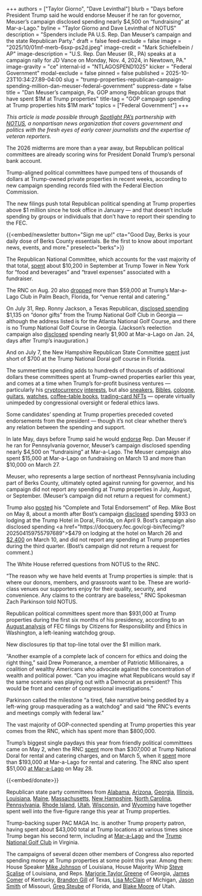 +++
authors = ["Taylor Giorno", "Dave Levinthal"]
blurb = "Days before President Trump said he would endorse Meuser if he ran for governor, Meuser’s campaign disclosed spending nearly $4,500 on “fundraising” at Mar-a-Lago."
byline = "Taylor Giorno and Dave Levinthal of NOTUS"
description = "Spenders include PA U.S. Rep. Dan Meuser’s campaign and the state Republican Party."
draft = false
feed-exclude = false
image = "2025/10/01mf-merb-6sxp-ps2d.jpeg"
image-credit = "Mark Schiefelbein / AP"
image-description = "U.S. Rep. Dan Meuser (R., PA) speaks at a campaign rally for JD Vance on Monday, Nov. 4, 2024, in Newtown, PA."
image-gravity = "ce"
internal-id = "NTLAGOSPEND1025"
kicker = "Federal Government"
modal-exclude = false
pinned = false
published = 2025-10-23T10:34:27.89-04:00
slug = "trump-properties-republican-campaign-spending-million-dan-meuser-federal-government"
suppress-date = false
title = "Dan Meuser’s campaign, Pa. GOP among Republican groups that have spent $1M at Trump properties"
title-tag = "GOP campaign spending at Trump properties hits $1M mark"
topics = ["Federal Government"]
+++

<em>This article is made possible through </em><a href="https://www.spotlightpa.org/"><em>Spotlight PA’s</em></a><em> partnership with </em><a href="https://www.notus.org/"><em>NOTUS</em></a><em>, a nonpartisan news organization that covers government and politics with the fresh eyes of early career journalists and the expertise of veteran reporters.</em>

The 2026 midterms are more than a year away, but Republican political committees are already scoring wins for President Donald Trump’s personal bank account.

Trump-aligned political committees have pumped tens of thousands of dollars at Trump-owned private properties in recent weeks, according to new campaign spending records filed with the Federal Election Commission.

The new filings push total Republican political spending at Trump properties above $1 million since he took office in January — and that doesn’t include spending by groups or individuals that don’t have to report their spending to the FEC.

{{<embed/newsletter button="Sign me up!" cta="Good Day, Berks is your daily dose of Berks County essentials. Be the first to know about important news, events, and more." preselect="berks">}}

The Republican National Committee, which accounts for the vast majority of that total, <a href="https://docquery.fec.gov/pdf/766/202510209791864766/202510209791864766.pdf">spent</a> about $10,200 in September at Trump Tower in New York for “food and beverages” and “travel expenses” associated with a fundraiser.

The RNC on Aug. 20 also <a href="https://docquery.fec.gov/cgi-bin/fecimg/?202509209790314265">dropped</a> more than $59,000 at Trump’s Mar-a-Lago Club in Palm Beach, Florida, for “venue rental and catering.”

On July 31, Rep. Ronny Jackson, a Texas Republican, <a href="https://docquery.fec.gov/cgi-bin/forms/C00730531/1920321/sb/17">disclosed spending</a> $1,135 on “donor gifts” from the Trump National Golf Club in Georgia — although the address listed is for the Atlanta National Golf Course, and there is no Trump National Golf Course in Georgia. (Jackson’s reelection campaign also <a href="https://docquery.fec.gov/cgi-bin/forms/C00730531/1887251/sb/ALL">disclosed</a> spending nearly $1,900 at Mar-a-Lago on Jan. 24, days after Trump’s inauguration.)

And on July 7, the New Hampshire Republican State Committee <a href="https://docquery.fec.gov/cgi-bin/fecimg/?202508209789598700">spent</a> just short of $700 at the Trump National Doral golf course in Florida.

The summertime spending adds to hundreds of thousands of additional dollars these committees spent at Trump-owned properties earlier this year, and comes at a time when Trump’s for-profit business ventures — particularly his <a href="https://www.theguardian.com/us-news/2025/jun/17/trump-crypto-memecoin-corruption">cryptocurrency</a> <a href="https://www.npr.org/2025/09/03/nx-s1-5527047/trump-crypto-family-world-liberty-financial">interests</a>, but also <a href="https://www.axios.com/2024/07/17/trump-sneakers-shooting-pre-order">sneakers</a>, <a href="https://apnews.com/article/trump-god-bless-usa-bible-greenwood-2713fda3efdfa297d0f024efb1ca3003">Bibles</a>, <a href="https://www.businessinsider.com/trump-products-for-sale-list">cologne</a>, <a href="https://www.forbes.com/sites/tylerroush/2024/11/20/trumps-latest-merchandise-sale-10000-autographed-guitars/">guitars</a>, <a href="https://www.gq.com/story/donald-trump-watch-delivered-typo">watches</a>, <a href="https://nymag.com/intelligencer/article/trump-still-selling-save-america-book-election.html">coffee-table books</a>, <a href="https://www.forbes.com/sites/maryroeloffs/2024/08/27/trump-selling-more-nft-trading-cards-as-he-courts-crypto-voters/">trading-card NFTs</a> — operate virtually unimpeded by congressional oversight or federal ethics laws.

Some candidates’ spending at Trump properties preceded coveted endorsements from the president — though it’s not clear whether there’s any relation between the spending and support.

In late May, days before Trump said he would <a href="https://thehill.com/homenews/administration/5326615-trump-says-he-would-back-gop-rep-meuser-for-pennsylvania-governor-bid/">endorse</a> Rep. Dan Meuser if he ran for Pennsylvania governor, Meuser’s campaign disclosed spending nearly $4,500 on “fundraising” at Mar-a-Lago. The Meuser campaign also spent $15,000 at Mar-a-Lago on fundraising on March 13 and more than $10,000 on March 27.

Meuser, who represents a large section of northeast Pennsylvania including part of Berks County, ultimately opted against running for governor, and his campaign did not report any spending at Trump properties in July, August, or September. (Meuser’s campaign did not return a request for comment.)

Trump also <a href="https://truthsocial.com/@realDonaldTrump/posts/114474464809294039">posted</a> his “Complete and Total Endorsement” of Rep. Mike Bost on May 8, about a month after Bost’s campaign <a href="https://docquery.fec.gov/cgi-bin/fecimg/?202507159763313608">disclosed</a> spending $933 on lodging at the Trump Hotel in Doral, Florida, on April 9. Bost’s campaign also disclosed spending <a href="https://docquery.fec.gov/cgi-bin/fecimg/?202504159755797689">$479</a> on lodging at the hotel on March 26 and <a href="https://docquery.fec.gov/cgi-bin/fecimg/?202504159755797685">$2,400</a> on March 10, and did not report any spending at Trump properties during the third quarter. (Bost’s campaign did not return a request for comment.)

The White House referred questions from NOTUS to the RNC.

“The reason why we have held events at Trump properties is simple: that is where our donors, members, and grassroots want to be. These are world-class venues our supporters enjoy for their quality, security, and convenience. Any claims to the contrary are baseless,” RNC Spokesman Zach Parkinson told NOTUS.

Republican political committees spent more than $931,000 at Trump properties during the first six months of his presidency, according to an <a href="https://www.citizensforethics.org/reports-investigations/crew-reports/political-spending-tops-900k-at-trump-properties-since-inauguration/">August analysis</a> of FEC filings by Citizens for Responsibility and Ethics in Washington, a left-leaning watchdog group.

New disclosures tip that top-line total over the $1 million mark.

“Another example of a complete lack of concern for ethics and doing the right thing,” said Drew Pomerance, a member of Patriotic Millionaires, a coalition of wealthy Americans who advocate against the concentration of wealth and political power. “Can you imagine what Republicans would say if the same scenario was playing out with a Democrat as president? This would be front and center of congressional investigations.”

Parkinson called the milestone “a tired, fake narrative being peddled by a left-wing group masquerading as a watchdog” and said “the RNC’s events and meetings comply with federal law.”

The vast majority of GOP-connected spending at Trump properties this year comes from the RNC, which has spent more than $800,000.

Trump’s biggest single paydays this year from friendly political committees came on May 2, when the RNC <a href="https://docquery.fec.gov/cgi-bin/fecimg/?202506209762492747">spent</a> more than $307,000 at Trump National Doral for rental and catering charges, and on March 5, when it <a href="https://docquery.fec.gov/cgi-bin/fecimg/?202506109762110428">spent</a> more than $193,000 at Mar-a-Lago for rental and catering. The RNC also spent $51,000 <a href="https://docquery.fec.gov/cgi-bin/fecimg/?202506209762492943">at Mar-a-Lago</a> on May 28.

{{<embed/donate>}}

Republican state party committees from <a href="https://docquery.fec.gov/cgi-bin/fecimg/?202508189789497352">Alabama</a>, <a href="https://docquery.fec.gov/cgi-bin/fecimg/?202506209762445676">Arizona</a>, <a href="https://docquery.fec.gov/cgi-bin/fecimg/?202507179763587475">Georgia</a>, <a href="https://docquery.fec.gov/cgi-bin/fecimg/?202508189789490738">Illinois</a>, <a href="https://docquery.fec.gov/cgi-bin/fecimg/?202507099762744073">Louisiana</a>, <a href="https://docquery.fec.gov/cgi-bin/fecimg/?202508209789587894">Maine</a>, <a href="https://docquery.fec.gov/cgi-bin/fecimg/?202506209762447903">Massachusetts</a>, <a href="https://docquery.fec.gov/cgi-bin/fecimg/?202508209789598700">New Hampshire</a>, <a href="https://docquery.fec.gov/cgi-bin/fecimg/?202506199762343617">North Carolina</a>, <a href="https://docquery.fec.gov/cgi-bin/fecimg/?202507319764547611">Pennsylvania</a>, <a href="https://docquery.fec.gov/cgi-bin/fecimg/?202507159762867021">Rhode Island</a>, <a href="https://docquery.fec.gov/cgi-bin/fecimg/?202506209762428872">Utah</a>, <a href="https://docquery.fec.gov/cgi-bin/fecimg/?202507209764110677">Wisconsin</a>, and <a href="https://docquery.fec.gov/cgi-bin/fecimg/?202507209763736042">Wyoming</a> have together spent well into the five-figure range this year at Trump properties.

Trump-backing super PAC MAGA Inc. is another Trump property patron, having spent about $43,000 total at Trump locations at various times since Trump began his second term, including at <a href="https://docquery.fec.gov/cgi-bin/fecimg/?202507319789366294">Mar-a-Lago</a> and the <a href="https://docquery.fec.gov/cgi-bin/fecimg/?202507319789366300">Trump National Golf Club</a> in Virginia.

The campaigns of several dozen other members of Congress also reported spending money at Trump properties at some point this year. Among them: House Speaker <a href="https://docquery.fec.gov/cgi-bin/fecimg/?202505199761400709">Mike Johnson</a> of Louisiana, House Majority Whip <a href="https://docquery.fec.gov/cgi-bin/fecimg/?202504229756375027">Steve Scalise</a> of Louisiana, and Reps. <a href="https://docquery.fec.gov/cgi-bin/fecimg/?202504159755546533">Marjorie Taylor Greene</a> of Georgia, <a href="https://docquery.fec.gov/cgi-bin/fecimg/?202504159755377794">James Comer</a> of Kentucky, <a href="https://docquery.fec.gov/cgi-bin/fecimg/?202504159755807988">Brandon Gill</a> of Texas, <a href="https://docquery.fec.gov/cgi-bin/fecimg/?202506309762548590">Lisa McClain</a> of Michigan, <a href="https://docquery.fec.gov/cgi-bin/forms/C00541862/1887847/sb/ALL">Jason Smith</a> of Missouri, <a href="https://docquery.fec.gov/cgi-bin/fecimg/?202504159755364912">Greg Steube</a> of Florida, and <a href="https://docquery.fec.gov/cgi-bin/fecimg/?202504159755436330">Blake Moore</a> of Utah.

